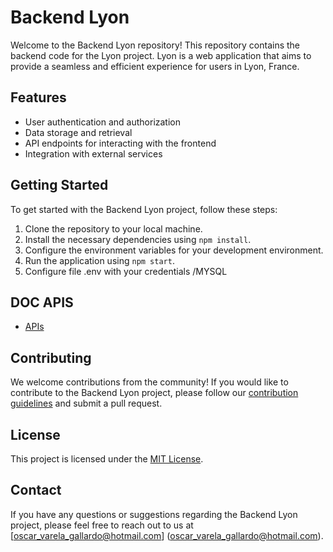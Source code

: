 # Backend Lyon

Welcome to the Backend Lyon repository! This repository contains the backend code for the Lyon project. Lyon is a web application that aims to provide a seamless and efficient experience for users in Lyon, France.

## Features

- User authentication and authorization
- Data storage and retrieval
- API endpoints for interacting with the frontend
- Integration with external services

## Getting Started

To get started with the Backend Lyon project, follow these steps:

1. Clone the repository to your local machine.
2. Install the necessary dependencies using `npm install`.
3. Configure the environment variables for your development environment.
4. Run the application using `npm start`.
5. Configure file .env with your credentials /MYSQL

## DOC APIS

- [APIs](https://documenter.getpostman.com/view/15536692/Tz5tYz8t)



## Contributing

We welcome contributions from the community! If you would like to contribute to the Backend Lyon project, please follow our [contribution guidelines](CONTRIBUTING.md) and submit a pull request.

## License

This project is licensed under the [MIT License](LICENSE).

## Contact

If you have any questions or suggestions regarding the Backend Lyon project, please feel free to reach out to us at [oscar_varela_gallardo@hotmail.com]
(oscar_varela_gallardo@hotmail.com).

```
